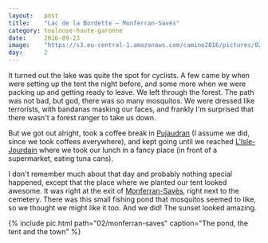 ```yaml
---
layout:   post
title:    "Lac de la Bordette — Monferran-Savès"
category: toulouse-haute-garonne
date:     2016-09-23
image:    "https://s3.eu-central-1.amazonaws.com/camino2016/pictures/02/monferran-saves-thumb.jpg"
day:      2
---
```


It turned out the lake was quite the spot for cyclists. A few came by when were setting up the tent the night before, and some more when we were packing up and getting ready to leave. We left through the forest. The path was not bad, but god, there was so many mosquitos. We were dressed like terrorists, with bandanas masking our faces, and frankly I'm surprised that there wasn't a forest ranger to take us down.

But we got out alright, took a coffee break in [Pujaudran](https://www.google.fr/maps/place/32600+Pujaudran/@43.6354239,1.0537331,12z/data=!4m5!3m4!1s0x12a94c3493362cef:0x3beed9f03ece5d76!8m2!3d43.590643!4d1.149922?hl=fr]) (I assume we did, since we took coffees everywhere), and kept going until we reached [L'Isle-Jourdain](https://www.google.fr/maps/place/32600+L'Isle-Jourdain/@43.6354239,1.0537331,12z/data=!4m5!3m4!1s0x12a94fc06def2fff:0x440fe6f20e5dd7be!8m2!3d43.6138325!4d1.0817242?hl=fr) where we took our lunch in a fancy place (in front of a supermarket, eating tuna cans).

I don't remember much about that day and probably nothing special happened, except that the place where we planted our tent looked awesome. It was right at the exit of [Monferran-Savès](https://www.google.fr/maps/place/32490+Monferran-Sav%C3%A8s/@43.6142477,0.947653,13z/data=!3m1!4b1!4m5!3m4!1s0x12a9448192863591:0xeb3783a017e74c34!8m2!3d43.5981707!4d0.9824181?hl=fr), right next to the cemetery. There was this small fishing pond that mosquitos seemed to like, so we thought we might like it too. And we did! The sunset looked amazing.

{% include pic.html path="02/monferran-saves" caption="The pond, the tent and the town" %}
